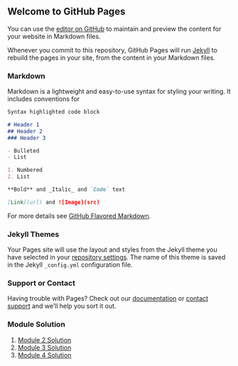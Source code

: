 ## Welcome to GitHub Pages

You can use the [editor on GitHub](https://github.com/camilotorres17/coursera-test/edit/master/README.md) to maintain and preview the content for your website in Markdown files.

Whenever you commit to this repository, GitHub Pages will run [Jekyll](https://jekyllrb.com/) to rebuild the pages in your site, from the content in your Markdown files.

### Markdown

Markdown is a lightweight and easy-to-use syntax for styling your writing. It includes conventions for

```markdown
Syntax highlighted code block

# Header 1
## Header 2
### Header 3

- Bulleted
- List

1. Numbered
2. List

**Bold** and _Italic_ and `Code` text

[Link](url) and ![Image](src)
```

For more details see [GitHub Flavored Markdown](https://guides.github.com/features/mastering-markdown/).

### Jekyll Themes

Your Pages site will use the layout and styles from the Jekyll theme you have selected in your [repository settings](https://github.com/camilotorres17/coursera-test/settings). The name of this theme is saved in the Jekyll `_config.yml` configuration file.

### Support or Contact

Having trouble with Pages? Check out our [documentation](https://help.github.com/categories/github-pages-basics/) or [contact support](https://github.com/contact) and we’ll help you sort it out.

### Module Solution

1. [Module 2 Solution](https://camilotorres17.github.io/coursera-test/module2-solution/)
2. [Module 3 Solution](https://camilotorres17.github.io/coursera-test/module3-solution/)
3. [Module 4 Solution](https://camilotorres17.github.io/coursera-test/module4-solution/)

